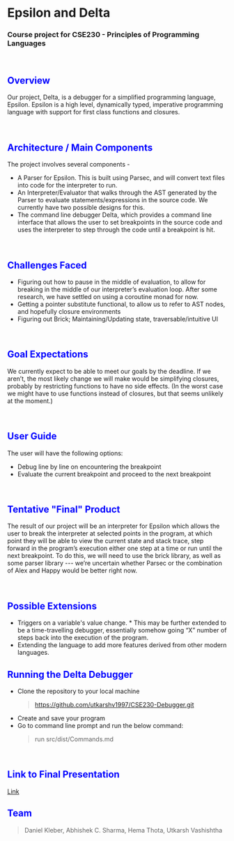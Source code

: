 # Epsilon and Delta
### Course project for **CSE230 - Principles of Programming Languages**

<br>

## <span style="color:blue"> Overview </span>
Our project, Delta, is a debugger for a simplified programming language, Epsilon. Epsilon is a high level, dynamically typed, imperative programming language with support for first class functions and closures.

<br>

## <span style="color:blue"> Architecture / Main Components </span>
The project involves several components -
- A Parser for Epsilon. This is built using Parsec, and will convert text files into code for the interpreter to run.  
- An Interpreter/Evaluator that walks through the AST generated by the Parser to evaluate statements/expressions in the source code. We currently have two possible designs for this.
- The command line debugger Delta, which provides a command line interface that allows the user to set breakpoints in the source code and uses the interpreter to step through the code until a breakpoint is hit. 

<br>

## <span style="color:blue"> Challenges Faced </span>
-  Figuring out how to pause in the middle of evaluation, to allow for breaking in the middle of our interpreter’s evaluation loop. After some research, we have settled on using a coroutine monad for now. 
- Getting a pointer substitute functional, to allow us to refer to AST nodes, and hopefully closure environments
- Figuring out Brick; Maintaining/Updating state, traversable/intuitive UI

<br>

## <span style="color:blue"> Goal Expectations </span>
We currently expect to be able to meet our goals by the deadline. If we aren’t, the most likely change we will make would be simplifying closures, probably by restricting functions to have no side effects. (In the worst case we might have to use functions instead of closures, but that seems unlikely at the moment.)

<br>

## <span style="color:blue"> User Guide </span>
The user will have the following options:
- Debug line by line on encountering the breakpoint
- Evaluate the current breakpoint and proceed to the next breakpoint

<br>

## <span style="color:blue"> Tentative "Final" Product </span>
The result of our project will be an interpreter for Epsilon which allows the user to break the interpreter at selected points in the program, at which point they will be able to view the current state and stack trace, step forward in the program’s execution either one step at a time or run until the next breakpoint. To do this, we will need to use the brick library, as well as some parser library --- we’re uncertain whether Parsec or the combination of Alex and Happy would be better right now.

<br>

## <span style="color:blue"> Possible Extensions </span>
* Triggers on a variable's value change.
\* This may be further extended to be a time-travelling debugger, essentially somehow going “X” number of steps back into the execution of the program.
* Extending the language to add more features derived from other modern languages.

## <span style="color:blue"> Running the Delta Debugger </span>
- Clone the repository to your local machine  
    > https://github.com/utkarshv1997/CSE230-Debugger.git
- Create and save your program 
- Go to command line prompt and run the below command:  
    > run <path to your program> src/dist/Commands.md
<br>

## <span style="color:blue"> Link to Final Presentation </span>
[Link](https://docs.google.com/presentation/d/1GaS5k0vl4lbLw_hIbnbtbiWLZuSJG-iMQUWn43BOwI8/edit?usp=sharing)
<br>

## <span style="color:blue"> Team </span>
> Daniel Kleber,
> Abhishek C. Sharma,
> Hema Thota,
> Utkarsh Vashishtha
